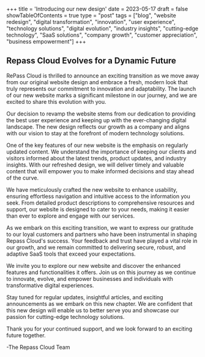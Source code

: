 +++
title = 'Introducing our new design'
date = 2023-05-17
draft = false
showTableOfContents = true
type = "post"
tags = ["blog", "website redesign", "digital transformation", "innovation", "user experience", "technology solutions", "digital evolution", "industry insights", "cutting-edge technology", "SaaS solutions", "company growth", "customer appreciation", "business empowerment"]
+++

## Repass Cloud Evolves for a Dynamic Future

RePass Cloud is thrilled to announce an exciting transition as we move away from our original website design and embrace a fresh, modern look that truly represents our commitment to innovation and adaptability. The launch of our new website marks a significant milestone in our journey, and we are excited to share this evolution with you.

Our decision to revamp the website stems from our dedication to providing the best user experience and keeping up with the ever-changing digital landscape. The new design reflects our growth as a company and aligns with our vision to stay at the forefront of modern technology solutions.

One of the key features of our new website is the emphasis on regularly updated content. We understand the importance of keeping our clients and visitors informed about the latest trends, product updates, and industry insights. With our refreshed design, we will deliver timely and valuable content that will empower you to make informed decisions and stay ahead of the curve.

We have meticulously crafted the new website to enhance usability, ensuring effortless navigation and intuitive access to the information you seek. From detailed product descriptions to comprehensive resources and support, our website is designed to cater to your needs, making it easier than ever to explore and engage with our services.

As we embark on this exciting transition, we want to express our gratitude to our loyal customers and partners who have been instrumental in shaping Repass Cloud's success. Your feedback and trust have played a vital role in our growth, and we remain committed to delivering secure, robust, and adaptive SaaS tools that exceed your expectations.

We invite you to explore our new website and discover the enhanced features and functionalities it offers. Join us on this journey as we continue to innovate, evolve, and empower businesses and individuals with transformative digital experiences.

Stay tuned for regular updates, insightful articles, and exciting announcements as we embark on this new chapter. We are confident that this new design will enable us to better serve you and showcase our passion for cutting-edge technology solutions.

Thank you for your continued support, and we look forward to an exciting future together.

-The Repass Cloud Team
